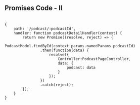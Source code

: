 ##  Promises Code - II

<pre>
	<code>
{
	path: '/podcast/:podcastId',
	handler: function podcastDetailHandler(context) {
		return new Promise((resolve, reject) => {
			PodcastModel.findById(context.params.namedParams.podcastId)
				.then(function(data) {
					resolve({
						Controller:PodcastPageController, 
						data: {
							podcast: data
						}
					});
				})
				.catch(reject);
		});
	}
}
	</code>
</pre>